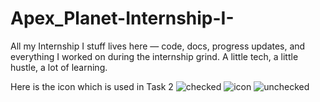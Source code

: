 # Apex_Planet-Internship-I-
All my Internship I stuff lives here — code, docs, progress updates, and everything I worked on during the internship grind. A little tech, a little hustle, a lot of learning.


Here is the icon which is used in Task 2 
![checked](https://github.com/user-attachments/assets/8f7cf776-557d-4e17-9e15-2a880614ba50)
![icon](https://github.com/user-attachments/assets/3fba45ab-4d4a-4c14-85f2-ff1e6dc26ea0)
![unchecked](https://github.com/user-attachments/assets/5cdb6304-a92e-4f95-9384-1736613a7764)
